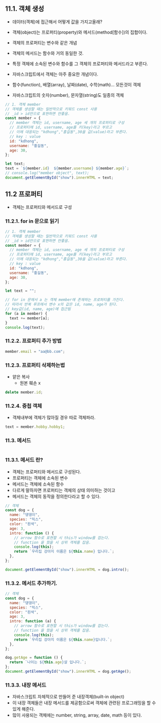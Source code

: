 ## 11.1. 객체 생성

- 데이터(객체)에 접근해서 어떻게 값을 가지고올래?

- 객체(object)는 프로퍼티(property)와 메서드(method[함수])의 집합이다.

- 객체의 프로퍼티는 변수와 같은 개념
- 객체의 메서드는 함수와 거의 동일한 것.
- 특정 객체에 소속된 변수와 함수를 그 객체의 프로퍼티와 메서드라고 부른다.
- 자바스크립트에서 객체는 아주 중요한 개념이다.
- 함수(function), 배열(array), 날짜(date), 수학(math)... 모든것이 객체
- 자바스크립트의 숫자(number), 문자열(string)도 일종의 객체

```js
// 1. 객체 member
// 객체를 생성할 때는 일반적으로 키워드 const 사용
// _id > id만으로 표현하면 안좋음.
const member = {
  // member 객체는 id, username, age 세 개의 프로퍼티로 구성
  // 프로퍼티에 id, username, age를 키(key)라고 부르고
  // 이에 대응되는 "kdhong","홍길동",30을 값(value)라고 부른다.
  // key : value
  id: "kdhong",
  username: "홍길동",
  age: 30,
};

let text;
text = `${member.id}  ${member.username} ${member.age}`;
// console.log("member object", text);
document.getElementById("show").innerHTML = text;
```

## 11.2 프로퍼티

- 객체는 프로퍼티와 메서드로 구성

### 11.2.1. for in 문으로 읽기

```js
// 1. 객체 member
// 객체를 생성할 때는 일반적으로 키워드 const 사용
// _id > id만으로 표현하면 안좋음.
const member = {
  // member 객체는 id, username, age 세 개의 프로퍼티로 구성
  // 프로퍼티에 id, username, age를 키(key)라고 부르고
  // 이에 대응되는 "kdhong","홍길동",30을 값(value)라고 부른다.
  // key : value
  id: "kdhong",
  username: "홍길동",
  age: 30,
};

let text = "";

// for in 문에서 a 는 객체 member에 존재하는 프로퍼티를 가진다.
// 따라서 반복 루프에서 변수 x의 값은 id, name, age가 된다.
// key값(id, name, age)에 접근됨
for (a in member) {
  text += member[a];
}
console.log(text);
```

### 11.2.2. 프로퍼티 추가 방법

```js
member.email = "aa@bb.com";
```

### 11.2.3. 프로퍼티 삭제하는법

- 얕은 복사
  - 원본 훼손 x

```js
delete member.id;
```

### 11.2.4. 중첩 객체

- 객체내부에 객체가 많아질 경우 따로 객체파라.

```js
text = member.hobby.hobby1;
```

### 11.3. 메서드

```js

```

### 11.3.1. 메서드 란?

- 객체는 프로퍼티와 메서드로 구성된다.
- 프로퍼티는 객체에 소속된 변수
- 메서드는 객체에 소속된 함수
- 다르게 말하자면 프로퍼티는 객체의 상태 의미하는 것이고
- 메서드는 객체의 동작을 정의한다라고 할 수 있다.

```js
// 객체
const dog = {
  name: "댕댕이",
  species: "믹스",
  color: "흰색",
  age: 3,
  intro: function () {
    // arrow 함수로 표현할 시 this가 window를 잡는다.
    // function 을 줬을 시 상위 객체를 잡음.
    console.log(this);
    return `우리집 강아지 이름은 ${this.name} 입니다.`;
  },
};

document.getElementById("show").innerHTML = dog.intro();
```

### 11.3.2. 메서드 추가하기.

```js
// 객체
const dog = {
  name: "댕댕이",
  species: "믹스",
  color: "흰색",
  age: 3,
  intro: function (a) {
    // arrow 함수로 표현할 시 this가 window를 잡는다.
    // function 을 줬을 시 상위 객체를 잡음.
    console.log(this);
    return `우리집 강아지 이름은 ${this.name}입니다.`;
  },
};

dog.getAge = function () {
  return `나이는 ${this.age}살 입니다.`;
};
document.getElementById("show").innerHTML = dog.getAge();
```

### 11.3.3. 내장 메서드

- 자바스크립트 자체적으로 만들어 준 내장객체(built-in object)
- 이 내장 객체들은 내장 메서드를 제공함으로써
  객체에 관련된 프로그래밍을 할 수 있게 해준다.
- 많이 사용되는 객체에는 number, string, array, date, math 등이 있다.

```js

```
